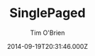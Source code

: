 ---
layout: JamstackTheme
title: SinglePaged
github: https://github.com/t413/SinglePaged
demo: https://t413.com/SinglePaged
author: Tim O'Brien
ssg: Jekyll
date: 2014-09-19T20:31:46.000Z
description: SinglePaged - Simple Jekyll template
stale: true
disabled: true
disabled_reason: error checking demo url
---